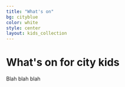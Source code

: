 ```yaml
---
title: "What's on"
bg: cityblue
color: white
style: center
layout: kids_collection
---
```


# What's on for city kids

Blah blah blah

